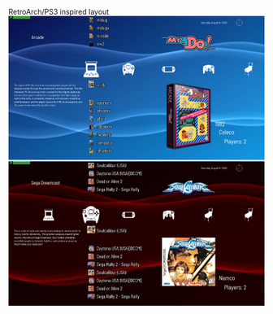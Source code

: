 RetroArch/PS3 inspired layout
![image alt](https://github.com/Tankman3737/RetroArch-PS3/blob/491325afcf487832c9d1ebc85d253be3e991ec03/RA1.png)
![image alt](https://github.com/Tankman3737/RetroArch-PS3/blob/f2d38dc8b0a0baef3b73ccfb442cc7129a1b69f3/RA2.png)
